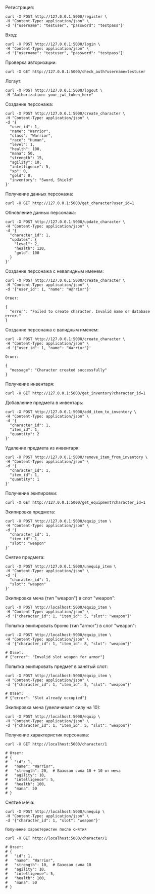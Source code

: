 Регистрация:

    curl -X POST http://127.0.0.1:5000/register \
    -H "Content-Type: application/json" \
    -d '{"username": "testuser", "password": "testpass"}'
Вход:

    curl -X POST http://127.0.0.1:5000/login \
    -H "Content-Type: application/json" \
    -d '{"username": "testuser", "password": "testpass"}'
Проверка авторизации:

    curl -X GET http://127.0.0.1:5000/check_auth?username=testuser
Логаут:
    
    curl -X POST http://127.0.0.1:5000/logout \
    -H "Authorization: your_jwt_token_here"
Создание персонажа:
    
    curl -X POST http://127.0.0.1:5000/create_character \
    -H "Content-Type: application/json" \
    -d '{
      "user_id": 1,
      "name": "Warrior",
      "class": "Warrior",
      "race": "Human",
      "level": 1,
      "health": 100,
      "mana": 50,
      "strength": 15,
      "agility": 10,
      "intelligence": 5,
      "xp": 0,
      "gold": 0,
      "inventory": "Sword, Shield"
    }'
Получение данных персонажа:
    
    curl -X GET http://127.0.0.1:5000/get_character?user_id=1

Обновление данных персонажа:

    curl -X POST http://127.0.0.1:5000/update_character \
    -H "Content-Type: application/json" \
    -d '{
      "character_id": 1,
      "updates": {
        "level": 2,
        "health": 120,
        "gold": 100
      }
    }'
Создание персонажа с невалидным именем:

    curl -X POST http://127.0.0.1:5000/create_character \
    -H "Content-Type: application/json" \
    -d '{"user_id": 1, "name": "W@rrior"}'
    
    Ответ:

    {
      "error": "Failed to create character. Invalid name or database error."
    }
Создание персонажа с валидным именем:

    curl -X POST http://127.0.0.1:5000/create_character \
    -H "Content-Type: application/json" \
    -d '{"user_id": 1, "name": "Warrior"}'

    Ответ:

    {
      "message": "Character created successfully"
    }

Получение инвентаря:
    
    curl -X GET http://127.0.0.1:5000/get_inventory?character_id=1

Добавление предмета в инвентарь:

    curl -X POST http://127.0.0.1:5000/add_item_to_inventory \
    -H "Content-Type: application/json" \
    -d '{
      "character_id": 1,
      "item_id": 1,
      "quantity": 2
    }'

Удаление предмета из инвентаря:

    curl -X POST http://127.0.0.1:5000/remove_item_from_inventory \
    -H "Content-Type: application/json" \
    -d '{
      "character_id": 1,
      "item_id": 1,
      "quantity": 1
    }'

Получение экипировки:

    curl -X GET http://127.0.0.1:5000/get_equipment?character_id=1
Экипировка предмета:

    curl -X POST http://127.0.0.1:5000/equip_item \
    -H "Content-Type: application/json" \
    -d '{
      "character_id": 1,
      "item_id": 1,
      "slot": "weapon"
    }'
Снятие предмета:

    curl -X POST http://127.0.0.1:5000/unequip_item \
    -H "Content-Type: application/json" \
    -d '{
      "character_id": 1,
      "slot": "weapon"
    }'

Экипировка меча (тип "weapon") в слот "weapon":


    curl -X POST http://localhost:5000/equip_item \
    -H "Content-Type: application/json" \
    -d '{"character_id": 1, "item_id": 5, "slot": "weapon"}'

Попытка экипировать броню (тип "armor") в слот "weapon":

    curl -X POST http://localhost:5000/equip_item \
    -H "Content-Type: application/json" \
    -d '{"character_id": 1, "item_id": 8, "slot": "weapon"}'
    
    # Ответ: 
    # {"error": "Invalid slot weapon for armor"}

Попытка экипировать предмет в занятый слот:

    curl -X POST http://localhost:5000/equip_item \
    -H "Content-Type: application/json" \
    -d '{"character_id": 1, "item_id": 5, "slot": "weapon"}'
    
    # Ответ: 
    # {"error": "Slot already occupied"}

Экипировка меча (увеличивает силу на 10):

    curl -X POST http://localhost:5000/equip \
    -H "Content-Type: application/json" \
    -d '{"character_id": 1, "item_id": 5, "slot": "weapon"}'

Получение характеристик персонажа:

    curl -X GET http://localhost:5000/character/1
    
    # Ответ:
    # {
    #   "id": 1,
    #   "name": "Warrior",
    #   "strength": 20,  # Базовая сила 10 + 10 от меча
    #   "agility": 10,
    #   "intelligence": 5,
    #   "health": 100,
    #   "mana": 50
    # }

Снятие меча:

    curl -X POST http://localhost:5000/unequip \
    -H "Content-Type: application/json" \
    -d '{"character_id": 1, "slot": "weapon"}'

    Получение характеристик после снятия
    
    curl -X GET http://localhost:5000/character/1
    
    # Ответ:
    # {
    #   "id": 1,
    #   "name": "Warrior",
    #   "strength": 10,  # Базовая сила 10
    #   "agility": 10,
    #   "intelligence": 5,
    #   "health": 100,
    #   "mana": 50
    # }
